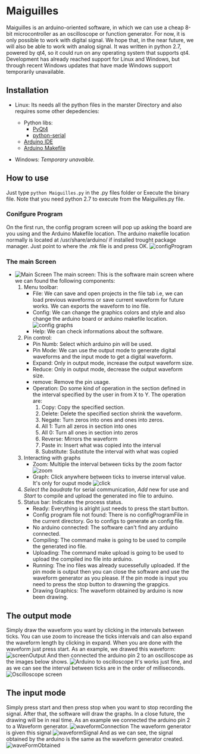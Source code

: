 # Maiguilles
Maiguilles is an arduino-oriented software, in which we can use a cheap 8-bit microcontroller as an oscilloscope or function generator. For now, it is only possible to work with digital signal. We hope that, in the near future, we will also be able to work with analog signal. It was written in python 2.7, powered by qt4, so it could run on any operating system that supports qt4. Development has already reached support for Linux and Windows, but through recent Windows updates that have made Windows support temporarily unavailable.

## Installation
* Linux: Its needs all the python files in the marster Directory and also requires some other depedencies:
  * Python libs:
    * [PyQt4](https://pypi.org/project/PyQt4/)
    * [python-serial](https://pyserial.readthedocs.io/en/latest/shortintro.html)
  * [Arduino IDE](https://www.arduino.cc/en//software)
  * [Arduino Makefile](https://github.com/sudar/Arduino-Makefile)
 
* Windows: *Temporary unavaible.*

## How to use
Just type ```python Maiguilles.py``` in the .py files folder or Execute the binary file. Note that you need python 2.7 to execute from the Maiguilles.py file.
### Conifgure Program
On the first run, the config program screen will pop up asking the board are you using and the Arduino Makefile location. The arduino makefile location normally is located at /usr/share/arduino/ if installed trought package manager. Just point to where the .mk file is and press OK. ![configProgram](https://raw.githubusercontent.com/esh64/Maiguilles/master/TutorialPictures/configProgram.png)

### The main Screen
* ![Main Screen](https://raw.githubusercontent.com/esh64/Maiguilles/master/TutorialPictures/PartsGuide.png) The main screen: This is the software main screen where we can found the following components:
  1. Menu toolbar: 
     * File: We can save and open projects in the file tab i.e, we can load previous waveforms or save current waveform for future works. We can exports the waveform to ino file.
     * Config: We can change the graphics colors and style and also change the arduino board or arduino makefile location. ![config graphs](https://raw.githubusercontent.com/esh64/Maiguilles/master/TutorialPictures/Screenshot_20200413_095544.png)
     * Help: We can check informations about the software.
  2. Pin control:
     * Pin Numb: Select which arduino pin will be used.
     * Pin Mode: We can use the output mode to generate digital waveforms and the input mode to get a digital waveform.
     * Expand: Only in output mode, increase the output waveform size.
     * Reduce: Only in output mode, decrease the output waveform size.
     * remove: Remove the pin usage.
     * Operation: Do some kind of operation in the section defined in the interval specified by the user in from X to Y. The operation are:
       1. Copy: Copy the specified section.
       2. Delete: Delete the specified section shrink the waveform.
       3. Negate: Turn zeros into ones and ones into zeros.
       4. All 1: Turn all zeros in section into ones
       5. All 0: Turn all ones in section into zeros
       6. Reverse: Mirrors the waveform
       7. Paste in: Insert what was copied into the interval
       8. Substitute: Substitute the interval with what was copied
  3. Interacting with graphs
     * Zoom: Multiple the interval between ticks by the zoom factor ![zoom](https://raw.githubusercontent.com/esh64/Maiguilles/master/TutorialPictures/Peek%202020-04-13%2009-21.gif)
     * Graph: Click anywhere between ticks to inverse interval value. It's only for ouput mode ![click](https://raw.githubusercontent.com/esh64/Maiguilles/master/TutorialPictures/Peek%202020-04-13%2009-22.gif)
  4. *Select the baudrate* for serial communication, *Add* new for use and *Start* to compile and upload the generated ino file to arduino.
  5. Status bar: Indicates the process status.
     * Ready: Everything is alright just needs to press the start button.
     * Config program file not found: There is no configProgramFile in the current directory. Go to configs to generate an config file.
     * No arduino connected: The software can't find any arduino connected.
     * Compiling: The command make is going to be used to compile the generated ino file.
     * Uploading: The command make upload is going to be used to upload the compiled ino file into arduino.
     * Running: The ino files was already sucessefully uploaded. If the pin mode is output then you can close the software and use the waveform generator as you please. If the pin mode is input you need to press the stop button to drawning the grapgics.
     * Drawing Graphics: The waveform obtained by arduino is now been drawing.
    
## The output mode
Simply draw the waveform you want by clicking in the intervals between ticks. You can use zoom to increase the ticks intervals and can also expand the waveform length by clicking in expand. When you are done with the waveform just press start. As an example, we drawed this waveform:
![screenOutput](https://raw.githubusercontent.com/esh64/Maiguilles/master/TutorialPictures/screenOutput.png)
And then connected the arduino pin 2 to an oscilloscope as the images below shows.
![Arduino to oscilloscope](https://raw.githubusercontent.com/esh64/Maiguilles/master/TutorialPictures/WhatsApp%20Image%202020-04-13%20at%2011.16.20.jpeg)
It's works just fine, and as we can see the interval between ticks are in the order of milliseconds.
![Oscilloscope screen](https://raw.githubusercontent.com/esh64/Maiguilles/master/TutorialPictures/osciloscopeScreen.png)

## The input mode
Simply press start and then press stop when you want to stop recording the signal. After that, the software will draw the graphs. In a close future, the drawing will be in real time. As an example we connected the arduino pin 2 to a Waveform generator.
![waveformConnection](https://raw.githubusercontent.com/esh64/Maiguilles/master/TutorialPictures/WhatsApp%20Image%202020-04-13%20at%2011.16.21(1).jpeg)
The waveform generator is given this signal
![waveformSignal](https://raw.githubusercontent.com/esh64/Maiguilles/master/TutorialPictures/WhatsApp%20Image%202020-04-13%20at%2011.16.21.jpeg)
And as we can see, the signal obtained by the arduino is the same as the waveform generator created.
![waveFormObtained](https://github.com/esh64/Maiguilles/blob/master/TutorialPictures/InputSignal.png)
